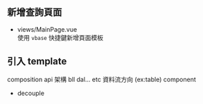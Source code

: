 ## 新增查詢頁面
- views/MainPage.vue   
使用 `vbase` 快捷鍵新增頁面模板 

## 引入 template

composition api 
架構 bll dal... etc
資料流方向 (ex:table) 
component
 - decouple
